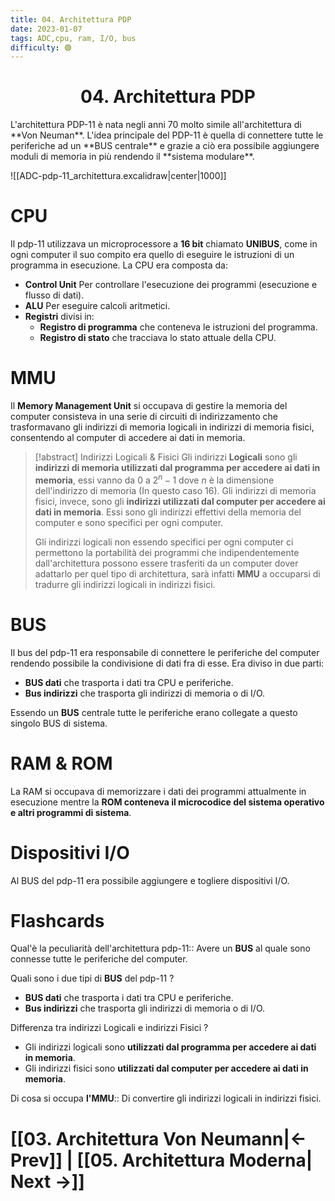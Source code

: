 ```yaml
---
title: 04. Architettura PDP
date: 2023-01-07
tags: ADC,cpu, ram, I/O, bus 
difficulty: 🟢
---
```


<h1  style="text-align: center;">  04. Architettura PDP </h1> 
L'architettura PDP-11 è nata negli anni 70 molto simile all'architettura di **Von Neuman**.
L'idea principale del PDP-11 è quella di connettere tutte le periferiche ad un **BUS centrale**  e grazie a ciò era possibile aggiungere moduli di memoria in più rendendo il **sistema modulare**.

![[ADC-pdp-11_architettura.excalidraw|center|1000]]


# CPU

Il pdp-11 utilizzava un microprocessore a **16 bit** chiamato **UNIBUS**, come in ogni computer il suo compito era quello di eseguire le istruzioni di un programma in esecuzione.
La CPU era composta da:
- **Control Unit** Per controllare l'esecuzione dei programmi (esecuzione e flusso di dati).
- **ALU** Per eseguire calcoli aritmetici.
- **Registri** divisi in:
	- **Registro di programma** che conteneva le istruzioni del programma.
	- **Registro di stato** che tracciava lo stato attuale della CPU.


# MMU

Il **Memory Management Unit** si occupava di gestire la memoria del computer consisteva in una serie di circuiti di indirizzamento che trasformavano gli indirizzi di memoria logicali in indirizzi di memoria fisici, consentendo al computer di accedere ai dati in memoria.

> [!abstract] Indirizzi Logicali & Fisici
> Gli indirizzi **Logicali** sono gli **indirizzi di memoria utilizzati dal programma per accedere ai dati in memoria**, essi vanno da $0$ a $2^{n}-1$ dove $n$ è la dimensione dell'indirizzo di memoria (In questo caso 16).
> Gli indirizzi di memoria fisici, invece, sono gli **indirizzi utilizzati dal computer per accedere ai dati in memoria**. Essi sono gli indirizzi effettivi della memoria del computer e sono specifici per ogni computer.  
> 
> Gli indirizzi logicali non essendo specifici per ogni computer ci permettono la portabilità dei programmi che indipendentemente dall'architettura possono essere trasferiti da un computer dover adattarlo per quel tipo di architettura, sarà infatti **MMU** a occuparsi di tradurre gli indirizzi logicali in indirizzi fisici.


# BUS

Il bus del pdp-11 era responsabile di connettere le periferiche del computer rendendo possibile la condivisione di dati fra di esse.
Era diviso in due parti:
- **BUS dati** che trasporta i dati tra CPU e periferiche.
- **Bus indirizzi** che trasporta gli indirizzi di memoria o di I/O.

Essendo un **BUS** centrale tutte le periferiche erano collegate a questo singolo BUS di sistema.


# RAM & ROM

La RAM si occupava di memorizzare i dati dei programmi attualmente in esecuzione mentre la **ROM conteneva il microcodice del sistema operativo e altri programmi di sistema**.

# Dispositivi I/O

Al BUS del pdp-11 era possibile aggiungere e togliere dispositivi I/O.




# Flashcards

Qual'è la peculiarità dell'architettura pdp-11:: Avere un **BUS** al quale sono connesse tutte le periferiche del computer.
<!--SR:!2023-01-14,3,250-->

Quali sono i due tipi di **BUS** del pdp-11
?
- **BUS dati** che trasporta i dati tra CPU e periferiche.
- **Bus indirizzi** che trasporta gli indirizzi di memoria o di I/O.
<!--SR:!2023-01-12,1,230-->

Differenza tra indirizzi Logicali e indirizzi Fisici
?
- Gli indirizzi logicali sono **utilizzati dal programma per accedere ai dati in memoria**.
- Gli indirizzi fisici sono **utilizzati dal computer per accedere ai dati in memoria**.
<!--SR:!2023-01-12,1,230-->

Di cosa si occupa **l'MMU**:: Di convertire gli indirizzi logicali in indirizzi fisici.
<!--SR:!2023-01-15,4,270-->

# [[03. Architettura Von Neumann|← Prev]] | [[05. Architettura Moderna| Next →]]
